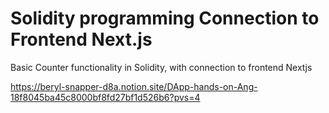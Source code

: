 # Solidity programming Connection to Frontend Next.js
Basic Counter functionality in Solidity, with connection to frontend Nextjs

https://beryl-snapper-d8a.notion.site/DApp-hands-on-Ang-18f8045ba45c8000bf8fd27bf1d526b6?pvs=4
